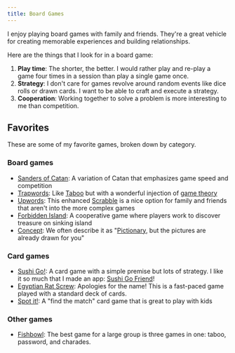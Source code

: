 ```yaml
---
title: Board Games
---
```


I enjoy playing board games with family and friends. They're a great vehicle for
creating memorable experiences and building relationships.

Here are the things that I look for in a board game:

1. **Play time**: The shorter, the better. I would rather play and re-play a
   game four times in a session than play a single game once.
2. **Strategy**: I don't care for games revolve around random events like dice
   rolls or drawn cards. I want to be able to craft and execute a strategy.
3. **Cooperation**: Working together to solve a problem is more interesting to
   me than competition.

## Favorites

These are some of my favorite games, broken down by category.

### Board games

- [Sanders of Catan](/board-games/sanders-of-catan): A variation of Catan that
  emphasizes game speed and competition
- [Trapwords](https://boardgamegeek.com/boardgame/257527/trapwords): Like
  [Taboo](https://boardgamegeek.com/boardgame/1111/taboo) but with a wonderful
  injection of [game theory](https://en.wikipedia.org/wiki/Game_theory)
- [Upwords](https://boardgamegeek.com/boardgame/1515/upwords): This enhanced
  [Scrabble](https://boardgamegeek.com/boardgame/320/scrabble) is a nice option
  for family and friends that aren't into the more complex games
- [Forbidden Island](https://boardgamegeek.com/boardgame/65244/forbidden-island):
  A cooperative game where players work to discover treasure on sinking island
- [Concept](https://boardgamegeek.com/boardgame/147151/concept): We often
  describe it as
  "[Pictionary](https://boardgamegeek.com/boardgame/2281/pictionary), but the
  pictures are already drawn for you"

### Card games

- [Sushi Go!](https://boardgamegeek.com/boardgame/133473/sushi-go): A card game
  with a simple premise but lots of strategy. I like it so much that I made an
  app: [Sushi Go Friend](https://sushigofriend.netlify.app/)!
- [Egyptian Rat Screw](https://en.wikipedia.org/wiki/Egyptian_Ratscrew):
  Apologies for the name! This is a fast-paced game played with a standard deck
  of cards.
- [Spot it!](https://boardgamegeek.com/boardgame/63268/spot-it): A "find the
  match" card game that is great to play with kids

### Other games

- [Fishbowl](https://fishbowl-game.com/): The best game for a large group is
  three games in one: taboo, password, and charades.
